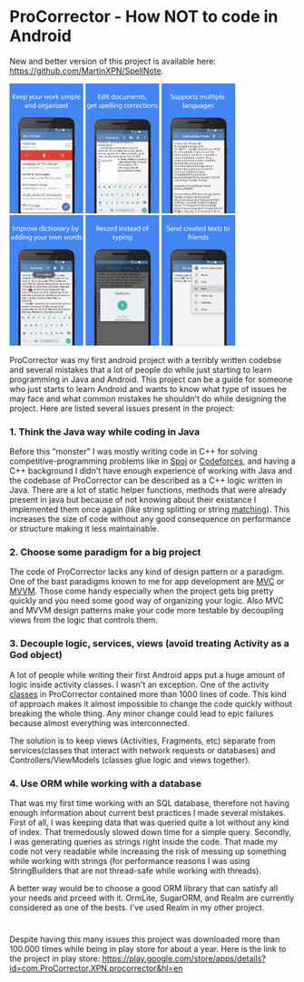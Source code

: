 # ProCorrector - How NOT to code in Android

New and better version of this project is available here: https://github.com/MartinXPN/SpellNote.

<p float="left">
  <img src="images/1.jpg" width="130" />
  <img src="images/2.jpg" width="130" /> 
  <img src="images/3.jpg" width="130" />
  <img src="images/4.jpg" width="130" />
  <img src="images/5.jpg" width="130" />
  <img src="images/6.jpg" width="130" />
</p>

ProCorrector was my first android project with a terribly written codebse and several mistakes that a lot of people do while
just starting to learn programming in Java and Android. This project can be a guide for someone who just starts to learn 
Android and wants to know what type of issues he may face and what common mistakes he shouldn't do while designing the project.
Here are listed several issues present in the project:

### 1. Think the Java way while coding in Java
Before this "monster" I was mostly writing code in
C++ for solving competitive-programming problems like in [Spoj](http://www.spoj.com/) or [Codeforces](http://codeforces.com/), 
and having a C++ background I didn't have enough experience of working with Java and the codebase of ProCorrector can be 
described as a C++ logic written in Java. There are a lot of static helper functions, methods that were already present in java
but because of not knowing about their existance I implemented them once again (like string splitting or string 
[matching](https://github.com/MartinXPN/ProCorrector---How-NOT-to-code-in-Android/blob/master/app/src/main/java/com/ProCorrector/XPN/procorrector/Language.java#L341)).
This increases the size of code without any good consequence on performance or structure making it less maintainable.


### 2. Choose some paradigm for a big project
The code of ProCorrector lacks any kind of design pattern or a paradigm. One of the bast paradigms known to me for app 
development are [MVC](https://en.wikipedia.org/wiki/Model%E2%80%93view%E2%80%93controller) or 
[MVVM](https://en.wikipedia.org/wiki/Model%E2%80%93view%E2%80%93viewmodel). 
Those come handy especially when the project gets big pretty quickly and you need some good
way of organizing your logic. Also MVC and MVVM design patterns make your code more testable by decoupling views from 
the logic that controls them.


### 3. Decouple logic, services, views (avoid treating Activity as a God object)
A lot of people while writing their first Android apps put a huge amount of logic inside activity classes. 
I wasn't an exception. One of the activity [classes](https://github.com/MartinXPN/ProCorrector---How-NOT-to-code-in-Android/blob/master/app/src/main/java/com/ProCorrector/XPN/procorrector/EditCorrectText.java)
in ProCorrector contained more than 1000 lines of code. This kind of approach makes it almost impossible to change the code
quickly without breaking the whole thing. Any minor change could lead to epic failures because almost everything was interconnected.

The solution is to keep views (Activities, Fragments, etc) separate from services(classes that interact with network requests
or databases) and Controllers/ViewModels (classes glue logic and views together).


### 4. Use ORM while working with a database
That was my first time working with an SQL database, therefore not having enough information about current best practices
I made several mistakes. First of all, I was keeping data that was queried quite a lot without any kind of index. That 
tremedously slowed down time for a simple query. Secondly,
I was generating queries as strings right inside the code. That made my code not very readable while increasing the risk of 
messing up something while working with strings (for performance reasons I was using StringBuilders that are not thread-safe 
while working with threads).

A better way would be to choose a good ORM library that can satisfy all your needs and prceed with it. OrmLite, SugarORM, and
Realm are currently considered as one of the bests. I've used Realm in my other project.

#
Despite having this many issues this project was downloaded more than 100.000 times while being in play store for about a year. Here is the link to the project in play store: https://play.google.com/store/apps/details?id=com.ProCorrector.XPN.procorrector&hl=en
